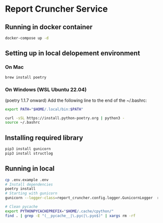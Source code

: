 # Report Cruncher Service

## Running in docker container
```bash
docker-compose up -d
```
## Setting up in local delopement environment
### On Mac
```bash
brew install poetry
```
### On Windows (WSL Ubuntu 22.04)
(poetry 1.1.7 onward) 
Add the following line to the end of the ~/.bashrc:
```bash
export PATH="$HOME/.local/bin:$PATH"
```
```bash
curl -sSL https://install.python-poetry.org | python3 -
source ~/.bashrc
```
## Installing required library
```bash
pip3 install gunicorn
pip3 install structlog
```
## Running in local
```bash
cp .env.example .env
# Install dependencies
poetry install
# Starting with gunicorn
gunicorn --logger-class=report_cruncher.config.logger.GunicornLogger  report_cruncher.wsgi:app

# Clean pycache
export PYTHONPYCACHEPREFIX="$HOME/.cache/cpython/"
find . | grep -E "(__pycache__|\.pyc|\.pyo$)" | xargs rm -rf
```

